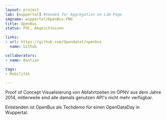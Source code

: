 ```yaml
---
layout: project
lab: [wuppertal] #needed for Aggregation on Lab-Page
imgname: wuppertal/OpenBus.PNG
title: OpenBus
status: POC, Abgeschlossen

links:
- url: https://github.com/Opendatal/openbus
  name: Github

collaborators:
- name: Bastian

tags:
- Mobilität

---
```


Proof of Concept Visualisierung von Abfahrtzeiten im ÖPNV aus dem Jahre 2014, mitlerweile sind alle damals genutzen API's nicht mehr verfügbar.

Entstanden ist OpenBus als Techdemo für einen OpenDataDay in Wuppertal.
